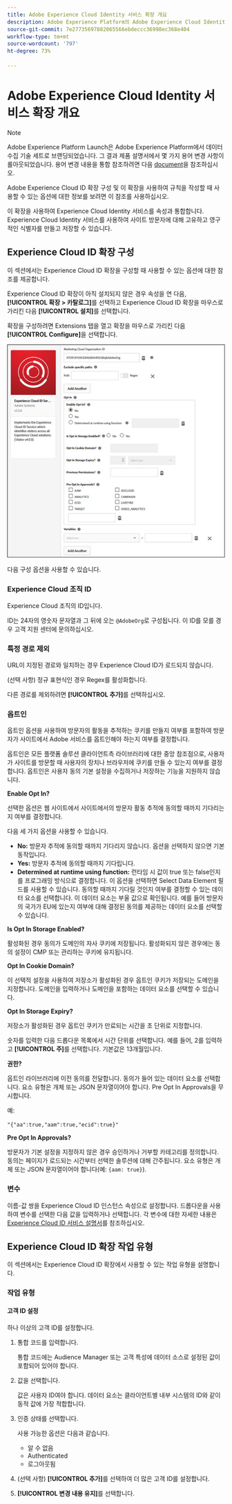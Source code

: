 ```yaml
---
title: Adobe Experience Cloud Identity 서비스 확장 개요
description: Adobe Experience Platform의 Adobe Experience Cloud Identity 서비스 태그 확장에 대해 알아봅니다.
source-git-commit: 7e27735697882065566ebdeccc36998ec368e404
workflow-type: tm+mt
source-wordcount: '797'
ht-degree: 73%

---
```


# Adobe Experience Cloud Identity 서비스 확장 개요

>[!NOTE]
>
>Adobe Experience Platform Launch은 Adobe Experience Platform에서 데이터 수집 기술 세트로 브랜딩되었습니다. 그 결과 제품 설명서에서 몇 가지 용어 변경 사항이 롤아웃되었습니다. 용어 변경 내용을 통합 참조하려면 다음 [document](../../../term-updates.md)을 참조하십시오.

Adobe Experience Cloud ID 확장 구성 및 이 확장을 사용하여 규칙을 작성할 때 사용할 수 있는 옵션에 대한 정보를 보려면 이 참조를 사용하십시오.

이 확장을 사용하여 Experience Cloud Identity 서비스를 속성과 통합합니다. Experience Cloud Identity 서비스를 사용하여 사이트 방문자에 대해 고유하고 영구적인 식별자를 만들고 저장할 수 있습니다.

## Experience Cloud ID 확장 구성

이 섹션에서는 Experience Cloud ID 확장을 구성할 때 사용할 수 있는 옵션에 대한 참조를 제공합니다.

Experience Cloud ID 확장이 아직 설치되지 않은 경우 속성을 연 다음, **[!UICONTROL 확장 > 카탈로그]**&#x200B;를 선택하고 Experience Cloud ID 확장을 마우스로 가리킨 다음 **[!UICONTROL 설치]**&#x200B;를 선택합니다.

확장을 구성하려면 Extensions 탭을 열고 확장을 마우스로 가리킨 다음 **[!UICONTROL Configure]**&#x200B;을 선택합니다.

![](../../../images/optin.jpg)

다음 구성 옵션을 사용할 수 있습니다.

### Experience Cloud 조직 ID

Experience Cloud 조직의 ID입니다.

ID는 24자의 영숫자 문자열과 그 뒤에 오는 `@AdobeOrg`로 구성됩니다. 이 ID를 모를 경우 고객 지원 센터에 문의하십시오.

### 특정 경로 제외

URL이 지정된 경로와 일치하는 경우 Experience Cloud ID가 로드되지 않습니다.

(선택 사항) 정규 표현식인 경우 Regex를 활성화합니다.

다른 경로를 제외하려면 **[!UICONTROL 추가]**&#x200B;를 선택하십시오.

### 옵트인

옵트인 옵션을 사용하여 방문자의 활동을 추적하는 쿠키를 만들지 여부를 포함하여 방문자가 사이트에서 Adobe 서비스를 옵트인해야 하는지 여부를 결정합니다.

옵트인은 모든 플랫폼 솔루션 클라이언트측 라이브러리에 대한 중앙 참조점으로, 사용자가 사이트를 방문할 때 사용자의 장치나 브라우저에 쿠키를 만들 수 있는지 여부를 결정합니다. 옵트인은 사용자 동의 기본 설정을 수집하거나 저장하는 기능을 지원하지 않습니다.

**Enable Opt In?**

선택한 옵션은 웹 사이트에서 사이트에서의 방문자 활동 추적에 동의할 때까지 기다리는지 여부를 결정합니다.

다음 세 가지 옵션을 사용할 수 있습니다.

* **No:** 방문자 추적에 동의할 때까지 기다리지 않습니다. 옵션을 선택하지 않으면 기본 동작입니다.
* **Yes:** 방문자 추적에 동의할 때까지 기다립니다.
* **Determined at runtime using function:** 런타임 시 값이 true 또는 false인지를 프로그래밍 방식으로 결정합니다. 이 옵션을 선택하면 Select Data Element 필드를 사용할 수 있습니다. 동의할 때까지 기다릴 것인지 여부를 결정할 수 있는 데이터 요소를 선택합니다. 이 데이터 요소는 부울 값으로 확인됩니다. 예를 들어 방문자의 국가가 EU에 있는지 여부에 대해 결정된 동의를 제공하는 데이터 요소를 선택할 수 있습니다.

**Is Opt In Storage Enabled?**

활성화된 경우 동의가 도메인의 자사 쿠키에 저장됩니다. 활성화되지 않은 경우에는 동의 설정이 CMP 또는 관리하는 쿠키에 유지됩니다.

**Opt In Cookie Domain?**

이 선택적 설정을 사용하여 저장소가 활성화된 경우 옵트인 쿠키가 저장되는 도메인을 지정합니다. 도메인을 입력하거나 도메인을 포함하는 데이터 요소를 선택할 수 있습니다.

**Opt In Storage Expiry?**

저장소가 활성화된 경우 옵트인 쿠키가 만료되는 시간을 초 단위로 지정합니다.

숫자를 입력한 다음 드롭다운 목록에서 시간 단위를 선택합니다. 예를 들어, 2를 입력하고 **[!UICONTROL 주]**&#x200B;를 선택합니다. 기본값은 13개월입니다.

**권한?**

옵트인 라이브러리에 이전 동의를 전달합니다. 동의가 들어 있는 데이터 요소를 선택합니다. 요소 유형은 개체 또는 JSON 문자열이어야 합니다. Pre Opt In Approvals을 무시합니다.

예:

`"{"aa":true,"aam":true,"ecid":true}"`

**Pre Opt In Approvals?**

방문자가 기본 설정을 지정하지 않은 경우 승인하거나 거부할 카테고리를 정의합니다. 동의는 페이지가 로드되는 시간부터 선택한 솔루션에 대해 간주됩니다. 요소 유형은 개체 또는 JSON 문자열이어야 합니다(예: `{aam: true}`).

### 변수

이름-값 쌍을 Experience Cloud ID 인스턴스 속성으로 설정합니다. 드롭다운을 사용하여 변수를 선택한 다음 값을 입력하거나 선택합니다. 각 변수에 대한 자세한 내용은 [Experience Cloud ID 서비스 설명서](https://experiencecloud.adobe.com/resources/help/ko_KR/mcvid/mcvid-overview.html)를 참조하십시오.

## Experience Cloud ID 확장 작업 유형

이 섹션에서는 Experience Cloud ID 확장에서 사용할 수 있는 작업 유형을 설명합니다.

### 작업 유형

#### 고객 ID 설정

하나 이상의 고객 ID를 설정합니다.

1. 통합 코드를 입력합니다.

   통합 코드에는 Audience Manager 또는 고객 특성에 데이터 소스로 설정된 값이 포함되어 있어야 합니다.

1. 값을 선택합니다.

   값은 사용자 ID여야 합니다. 데이터 요소는 클라이언트별 내부 시스템의 ID와 같이 동적 값에 가장 적합합니다.

1. 인증 상태를 선택합니다.

   사용 가능한 옵션은 다음과 같습니다.

   * 알 수 없음
   * Authenticated
   * 로그아웃됨

1. (선택 사항) **[!UICONTROL 추가]**&#x200B;를 선택하여 더 많은 고객 ID를 설정합니다.
1. **[!UICONTROL 변경 내용 유지]**&#x200B;를 선택합니다.

